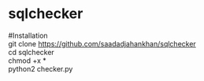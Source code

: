 # sqlchecker
#Installation<br>
git clone https://github.com/saadadjahankhan/sqlchecker<br>
cd sqlchecker<br>
chmod +x *<br>
python2 checker.py<br>
